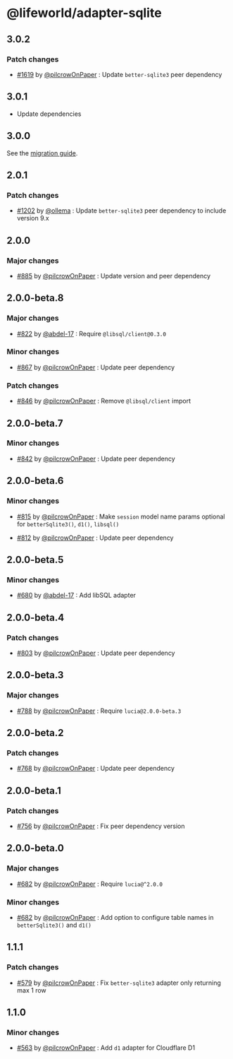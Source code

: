 # @lifeworld/adapter-sqlite

## 3.0.2

### Patch changes

-   [#1619](https://github.com/lucia-auth/lucia/pull/1619) by [@pilcrowOnPaper](https://github.com/pilcrowOnPaper) : Update `better-sqlite3` peer dependency

## 3.0.1

-   Update dependencies

## 3.0.0

See the [migration guide](https://v3.lucia-auth.com/upgrade-v3/sqlite).

## 2.0.1

### Patch changes

-   [#1202](https://github.com/lucia-auth/lucia/pull/1202) by [@ollema](https://github.com/ollema) : Update `better-sqlite3` peer dependency to include version 9.x

## 2.0.0

### Major changes

-   [#885](https://github.com/1ifeworld/lucia/pull/885) by [@pilcrowOnPaper](https://github.com/pilcrowOnPaper) : Update version and peer dependency

## 2.0.0-beta.8

### Major changes

-   [#822](https://github.com/1ifeworld/lucia/pull/822) by [@abdel-17](https://github.com/abdel-17) : Require `@libsql/client@0.3.0`

### Minor changes

-   [#867](https://github.com/1ifeworld/lucia/pull/867) by [@pilcrowOnPaper](https://github.com/pilcrowOnPaper) : Update peer dependency

### Patch changes

-   [#846](https://github.com/1ifeworld/lucia/pull/846) by [@pilcrowOnPaper](https://github.com/pilcrowOnPaper) : Remove `@libsql/client` import

## 2.0.0-beta.7

### Minor changes

-   [#842](https://github.com/1ifeworld/lucia/pull/842) by [@pilcrowOnPaper](https://github.com/pilcrowOnPaper) : Update peer dependency

## 2.0.0-beta.6

### Minor changes

-   [#815](https://github.com/1ifeworld/lucia/pull/815) by [@pilcrowOnPaper](https://github.com/pilcrowOnPaper) : Make `session` model name params optional for `betterSqlite3()`, `d1()`, `libsql()`

-   [#812](https://github.com/1ifeworld/lucia/pull/812) by [@pilcrowOnPaper](https://github.com/pilcrowOnPaper) : Update peer dependency

## 2.0.0-beta.5

### Minor changes

-   [#680](https://github.com/1ifeworld/lucia/pull/680) by [@abdel-17](https://github.com/abdel-17) : Add libSQL adapter

## 2.0.0-beta.4

### Patch changes

-   [#803](https://github.com/1ifeworld/lucia/pull/803) by [@pilcrowOnPaper](https://github.com/pilcrowOnPaper) : Update peer dependency

## 2.0.0-beta.3

### Major changes

-   [#788](https://github.com/1ifeworld/lucia/pull/790) by [@pilcrowOnPaper](https://github.com/pilcrowOnPaper) : Require `lucia@2.0.0-beta.3`

## 2.0.0-beta.2

### Patch changes

-   [#768](https://github.com/1ifeworld/lucia/pull/768) by [@pilcrowOnPaper](https://github.com/pilcrowOnPaper) : Update peer dependency

## 2.0.0-beta.1

### Patch changes

-   [#756](https://github.com/1ifeworld/lucia/pull/756) by [@pilcrowOnPaper](https://github.com/pilcrowOnPaper) : Fix peer dependency version

## 2.0.0-beta.0

### Major changes

-   [#682](https://github.com/1ifeworld/lucia/pull/682) by [@pilcrowOnPaper](https://github.com/pilcrowOnPaper) : Require `lucia@^2.0.0`

### Minor changes

-   [#682](https://github.com/1ifeworld/lucia/pull/682) by [@pilcrowOnPaper](https://github.com/pilcrowOnPaper) : Add option to configure table names in `betterSqlite3()` and `d1()`

## 1.1.1

### Patch changes

-   [#579](https://github.com/1ifeworld/lucia/pull/579) by [@pilcrowOnPaper](https://github.com/pilcrowOnPaper) : Fix `better-sqlite3` adapter only returning max 1 row

## 1.1.0

### Minor changes

-   [#563](https://github.com/1ifeworld/lucia/pull/563) by [@pilcrowOnPaper](https://github.com/pilcrowOnPaper) : Add `d1` adapter for Cloudflare D1
